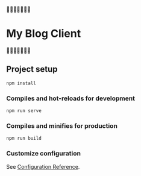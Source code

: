 🍰🍰🍰🍰🍰🍰🍰
# My Blog Client
🍰🍰🍰🍰🍰🍰🍰

## Project setup
```
npm install
```

### Compiles and hot-reloads for development
```
npm run serve
```

### Compiles and minifies for production
```
npm run build
```

### Customize configuration
See [Configuration Reference](https://cli.vuejs.org/config/).
